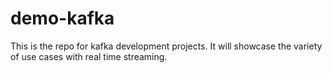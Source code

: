 # demo-kafka

This is the repo for kafka development projects. It will showcase the variety of use cases with real time streaming. 